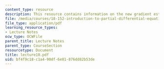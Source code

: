 ```yaml
---
content_type: resource
description: This resource contains information on the new gradient estimate.
file: /media/courses/18-152-introduction-to-partial-differential-equations-fall-2005/bf4f9c18c1a490df6e81876dd82b53de_lecture10.pdf
file_type: application/pdf
learning_resource_types:
- Lecture Notes
ocw_type: OCWFile
parent_title: Lecture Notes
parent_type: CourseSection
resourcetype: Document
title: lecture10.pdf
uid: bf4f9c18-c1a4-90df-6e81-876dd82b53de
---
```

